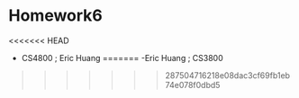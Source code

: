 # Homework6
<<<<<<< HEAD
- CS4800 ; Eric Huang
=======
-Eric Huang ; CS3800
>>>>>>> 287504716218e08dac3cf69fb1eb74e078f0dbd5
